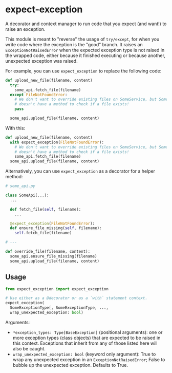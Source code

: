 expect-exception
================

A decorator and context manager to run code that you expect (and want!) to raise
an exception.

This module is meant to "reverse" the usage of `try/except`, for when you write
code where the exception is the "good" branch. It raises an
`ExceptionNotRaisedError` when the expected exception type is not raised in the
wrapped code, either because it finished executing or because another,
unexpected exception was raised.

For example, you can use `expect_exception` to replace the following code:

```python
def upload_new_file(filename, content)
  try:
    some_api.fetch_file(filename)
  except FileNotFoundError:
    # We don't want to override existing files on SomeService, but SomeApi
    # doesn't have a method to check if a file exists!
    pass

  some_api.upload_file(filename, content)
```

With this:

```python
def upload_new_file(filename, content)
  with expect_exception(FileNotFoundError):
    # We don't want to override existing files on SomeService, but SomeApi
    # doesn't have a method to check if a file exists!
    some_api.fetch_file(filename)
  some_api.upload_file(filename, content)
```

Alternatively, you can use `expect_exception` as a decorator for a helper
method:

```python
# some_api.py

class SomeApi(...):
  ...

  def fetch_file(self, filename):
    ...

  @expect_exception(FileNotFoundError):
  def ensure_file_missing(self, filename):
    self.fetch_file(filename)

# ---

def override_file(filename, content):
  some_api.ensure_file_missing(filename)
  some_api.upload_file(filename, content)
```

Usage
-----

```python
from expect_exception import expect_exception

# Use either as a @decorator or as a `with` statement context.
expect_exception(
  SomeExceptionType[, SomeExceptionType, ...,
  wrap_unexpected_exception: bool)
```

Arguments:
* `*exception_types: Type[BaseException]` (positional arguments): one or more
  exception types (class objects) that are expected to be raised in this
  context.
  Exceptions that inherit from any of those listed here will also be caught.
* `wrap_unexpected_exception: bool` (keyword only argument): True to wrap any
  unexpected exception in an `ExceptionNotRaisedError`; False to bubble up the
  unexpected exception.
  Defaults to True.
